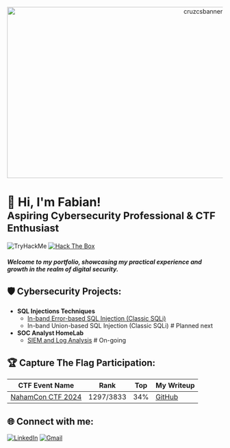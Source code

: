 <p align="center">
  <img src="https://github.com/fabiancruzcs/fabiancruzcs/blob/main/Banner-cruzcs-ver2.0.jpg" alt="cruzcsbanner" width="900" height="400"/>
</p>

# 👋 Hi, I'm Fabian! <br> <sub> Aspiring Cybersecurity Professional & CTF Enthusiast </sub>

![TryHackMe](https://tryhackme-badges.s3.amazonaws.com/cruzcs.png)
[![Hack The Box](https://www.hackthebox.com/badge/image/1957659)](https://app.hackthebox.com/profile/1957659) 

#### _Welcome to my portfolio, showcasing my practical experience and growth in the realm of digital security._ </br>

## 🛡️ Cybersecurity Projects:

- **SQL Injections Techniques**
  - [In-band Error-based SQL Injection (Classic SQLi)](https://github.com/fabiancruzcs/Classic-error-based-SQLi-Lab/blob/main/README.md)
  - In-band Union-based SQL Injection (Classic SQLi) # Planned next
- **SOC Analyst HomeLab**
  - [SIEM and Log Analysis](https://github.com/fabiancruzcs/SIEM-and-Log-Analysis-Lab) # On-going

## 🏆 Capture The Flag Participation:

| CTF Event Name     | Rank     | Top  | My Writeup      | 
|--------------------------------------|----------------------|-------------------|---------------------------------------|
| [NahamCon CTF 2024](https://ctftime.org/event/2364)  | 1297/3833     | 34% | [GitHub](https://github.com/fabiancruzcs/CTF-Writeups/tree/main/NahamCon-CTF-2024) | 

## 🌐 Connect with me:
[![LinkedIn](https://img.shields.io/badge/LinkedIn-%230077B5.svg?logo=linkedin&logoColor=white)](https://linkedin.com/in/fabiancruzcs) 
[![Gmail](https://img.shields.io/badge/Gmail-%23D14836.svg?logo=gmail&logoColor=white)](mailto:fabiancruzcs@gmail.com)
